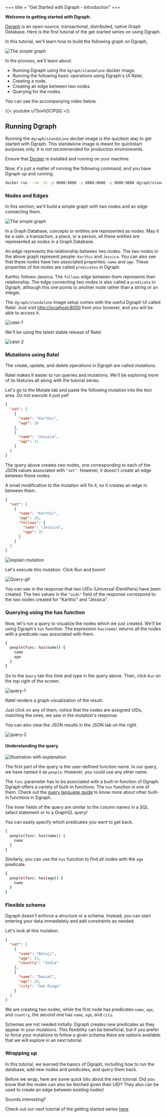 +++
title = "Get Started with Dgraph - Introduction"
+++

**Welcome to getting started with Dgraph.**

[Dgraph](https://dgraph.io) is an open-source, transactional, distributed, native Graph Database. Here is the first tutorial of the get started series on using Dgraph.

In this tutorial, we'll learn how to build the following graph on Dgraph,

![The simple graph](/images/tutorials/1/gs-1.JPG)

In the process, we'll learn about:

- Running Dgraph using the `dgraph/standalone` docker image.
- Running the following basic operations using Dgraph's UI Ratel,
 - Creating a node.
 - Creating an edge between two nodes.
 - Querying for the nodes.

You can see the accompanying video below.

{{< youtube u73ovhDCPQQ >}}

## Running Dgraph
Running the `dgraph/standalone` docker image is the quickest way to get started with Dgraph.
This standalone image is meant for quickstart purposes only.
It is not recommended for production environments.

Ensure that [Docker](https://docs.docker.com/install/) is installed and running on your machine.

Now, it's just a matter of running the following command, and you have Dgraph up and running.

```sh
docker run --rm -it -p 8000:8000 -p 8080:8080 -p 9080:9080 dgraph/standalone:latest
```

### Nodes and Edges
In this section, we'll build a simple graph with two nodes and an edge connecting them.

![The simple graph](/images/tutorials/1/gs-1.JPG)

In a Graph Database, concepts or entities are represented as nodes.
May it be a sale, a transaction, a place, or a person, all these entities are
represented as nodes in a Graph Database.

An edge represents the relationship between two nodes.
The two nodes in the above graph represent people: `Karthic` and `Jessica`.
You can also see that these nodes have two associated properties: `name` and `age`.
These properties of the nodes are called `predicates` in Dgraph.

Karthic follows Jessica. The `follows` edge between them represents their relationship.
The edge connecting two nodes is also called a `predicate` in Dgraph,
although this one points to another node rather than a string or an integer.

The `dgraph/standalone` image setup comes with the useful Dgraph UI called Ratel.
Just visit [http://localhost:8000](http://localhost:8000) from your browser, and you will be able to access it.


![ratel-1](/images/tutorials/1/gs-2.png)

We'll be using the latest stable release of Ratel.

![ratel-2](/images/tutorials/1/gs-3.png)

### Mutations using Ratel

The create, update, and delete operations in Dgraph are called mutations.

Ratel makes it easier to run queries and mutations.
We'll be exploring more of its features all along with the tutorial series.

Let's go to the Mutate tab and paste the following mutation into the text area.
_Do not execute it just yet!_

```json
{
  "set": [
    {
      "name": "Karthic",
      "age": 28
    },
    {
      "name": "Jessica",
      "age": 31
    }
  ]
}
```

The query above creates two nodes, one corresponding to each of the JSON values associated with `"set"`.
However, it doesn't create an edge between these nodes.

A small modification to the mutation will fix it, so it creates an edge in between them.

```json
{
  "set": [
    {
      "name": "Karthic",
      "age": 28,
      "follows": {
        "name": "Jessica",
        "age": 31
      }
    }
  ]
}
```

![explain mutation](/images/tutorials/1/explain-query.JPG)

Let's execute this mutation. Click Run and boom!

![Query-gif](/images/tutorials/1/mutate-example.gif)

You can see in the response that two UIDs (Universal IDentifiers) have been created.
The two values in the `"uids"` field of the response correspond
to the two nodes created for "Karthic" and "Jessica".

### Querying using the has function

Now, let's run a query to visualize the nodes which we just created.
We'll be using Dgraph's `has` function.
The expression `has(name)` returns all the nodes with a predicate `name` associated with them.

```sh
{
  people(func: has(name)) {
    name
    age
  }
}
```

Go to the `Query` tab this time and type in the query above.
Then, click `Run` on the top right of the screen.

![query-1](/images/tutorials/1/query-1.png)

Ratel renders a graph visualization of the result.

Just click on any of them, notice that the nodes are assigned UIDs,
matching the ones, we saw in the mutation's response.

You can also view the JSON results in the JSON tab on the right.

![query-2](/images/tutorials/1/query-2.png)

#### Understanding the query

![Illustration with explanation](/images/tutorials/1/explain-query-2.JPG)

The first part of the query is the user-defined function name.
In our query, we have named it as `people`. However, you could use any other name.

The `func` parameter has to be associated with a built-in function of Dgraph.
Dgraph offers a variety of built-in functions. The `has` function is one of them.
Check out the [query language guide](https://docs.dgraph.io/query-language) to know more about other built-in functions in Dgraph.

The inner fields of the query are similar to the column names in a SQL select statement or to a GraphQL query!

You can easily specify which predicates you want to get back.

```graphql
{
  people(func: has(name)) {
    name
  }
}
```

Similarly, you can use the `has` function to find all nodes with the `age` predicate.

```sh
{
  people(func: has(age)) {
    name
  }
}
```

### Flexible schema

Dgraph doesn't enforce a structure or a schema. Instead, you can start entering
your data immediately and add constraints as needed.

Let's look at this mutation.

```json
{
  "set": [
    {
      "name": "Balaji",
      "age": 23,
      "country": "India"
    },
    {
      "name": "Daniel",
      "age": 25,
      "city": "San Diego"
    }
  ]
}
```

We are creating two nodes, while the first node has predicates `name`, `age`, and `country`,
the second one has `name`, `age`, and `city`.

Schemas are not needed initially. Dgraph creates
new predicates as they appear in your mutations.
This flexibility can be beneficial, but if you prefer to force your
mutations to follow a given schema there are options available that
we will explore in an next tutorial.

### Wrapping up

In this tutorial, we learned the basics of Dgraph, including how to
run the database, add new nodes and predicates, and query them
back.

Before we wrap, here are some quick bits about the next tutorial.
Did you know that the nodes can also be fetched given their UID?
They also can be used to create an edge between existing nodes!

Sounds interesting?

Check out our next tutorial of the getting started series [here](/tutorial-2/).
